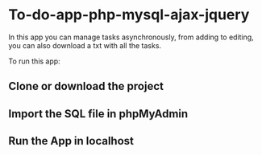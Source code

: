 # To-do-app-php-mysql-ajax-jquery


In this app you can manage tasks asynchronously, from adding to editing, you can also download a txt with all the tasks.


To run this app:

## Clone or download the project
## Import the SQL file in phpMyAdmin
## Run the App in localhost
